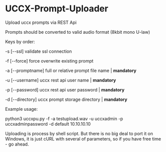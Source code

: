 # UCCX-Prompt-Uploader
Upload uccx prompts via REST Api



Prompts should be converted to valid audio format (8kbit mono U-law)


Keys by order:


-s [--ssl] validate ssl connection

-f [--force] force overwrite existing prompt

-a [--promptname] full or relative prompt file name | __mandatory__

-u [--username] uccx rest api user name            | __mandatory__

-p [--password] uccx rest api user password        | __mandatory__

-d [--directory] uccx prompt storage directory     | __mandatory__



Example usage:


python3 uccxpu.py -f -a testupload.wav -u uccxadmin -p uccxadminpassword -d default 10.10.10.10



Uploading is process by shell script. But there is no big deal to port it on Windows, it is just cURL with several of parameters, so if you have free time - go ahead.
